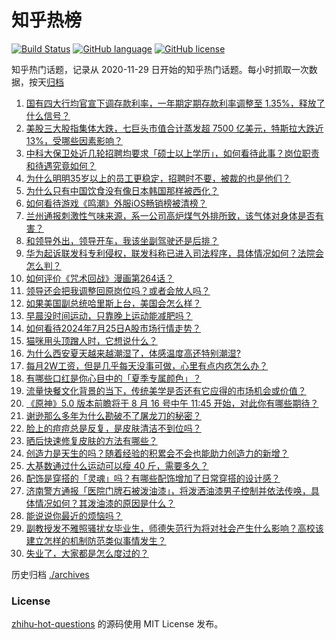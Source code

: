 # 知乎热榜
[![Build Status](https://github.com/ToWeLong/zhihu-hot-questions/workflows/CI/badge.svg)](https://github.com/ToWeLong/zhihu-hot-questions/actions)
[![GitHub language](https://img.shields.io/badge/language-golang-orange.svg)](https://golang.org/)
[![GitHub license](https://img.shields.io/github/license/ToWeLong/zhihu-hot-questions)](https://github.com/ToWeLong/zhihu-hot-questions/blob/main/LICENSE)

知乎热门话题，记录从 2020-11-29 日开始的知乎热门话题。每小时抓取一次数据，按天[归档](./archives)

<!-- BEGIN -->

1. [国有四大行均官宣下调存款利率，一年期定期存款利率调整至 1.35%，释放了什么信号？](https://www.zhihu.com/question/662527146)
1. [美股三大股指集体大跌，七巨头市值合计蒸发超 7500 亿美元，特斯拉大跌近 13%，受哪些因素影响？](https://www.zhihu.com/question/662529732)
1. [中科大保卫处近几轮招聘均要求「硕士以上学历」，如何看待此事？岗位职责和待遇究竟如何？](https://www.zhihu.com/question/662529027)
1. [为什么明明35岁以上的员工更稳定，招聘时不要，被裁的也是他们？](https://www.zhihu.com/question/659022679)
1. [为什么只有中国饮食没有像日本韩国那样被西化？](https://www.zhihu.com/question/658805757)
1. [如何看待游戏《鸣潮》外服iOS畅销榜被清榜？](https://www.zhihu.com/question/662526063)
1. [兰州通报刺激性气味来源，系一公司高炉煤气外排所致，该气体对身体是否有害？](https://www.zhihu.com/question/662526259)
1. [和领导外出，领导开车，我该坐副驾驶还是后排？](https://www.zhihu.com/question/662245231)
1. [华为起诉联发科专利侵权，联发科称已进入司法程序，具体情况如何？法院会怎么判？](https://www.zhihu.com/question/662055376)
1. [如何评价《咒术回战》漫画第264话？](https://www.zhihu.com/question/662540020)
1. [领导还会把我调整回原岗位吗？或者会放人吗？](https://www.zhihu.com/question/661208985)
1. [如果美国副总统哈里斯上台，美国会怎么样？](https://www.zhihu.com/question/482072519)
1. [早晨没时间运动，只靠晚上运动能减肥吗？](https://www.zhihu.com/question/662362778)
1. [如何看待2024年7月25日A股市场行情走势？](https://www.zhihu.com/question/662462528)
1. [猫咪用头顶蹭人时，它想说什么？](https://www.zhihu.com/question/660694598)
1. [为什么西安夏天越来越潮湿了，体感温度高还特别潮湿?](https://www.zhihu.com/question/662426241)
1. [每月2W工资，但是几乎每天没事可做，心里有点内疚怎么办？](https://www.zhihu.com/question/662361593)
1. [有哪些口红是你心目中的「夏季专属颜色」？](https://www.zhihu.com/question/656736845)
1. [流量快餐文化背景的当下，传统美学是否还有它应得的市场机会或价值？](https://www.zhihu.com/question/662272318)
1. [《原神》5.0 版本前瞻将于 8 月 16 号中午 11:45 开始，对此你有哪些期待？](https://www.zhihu.com/question/662484603)
1. [谢逊那么多年为什么勘破不了屠龙刀的秘密？](https://www.zhihu.com/question/362071975)
1. [脸上的痘痘总是反复，是皮肤清洁不到位吗？](https://www.zhihu.com/question/653234160)
1. [晒后快速修复皮肤的方法有哪些？](https://www.zhihu.com/question/658325826)
1. [创造力是天生的吗？随着经验的积累会不会也能助力创造力的新增？](https://www.zhihu.com/question/661906834)
1. [大基数通过什么运动可以瘦 40 斤，需要多久？](https://www.zhihu.com/question/660697814)
1. [配饰是穿搭的「灵魂」吗？有哪些配饰增加了日常穿搭的设计感？](https://www.zhihu.com/question/659676964)
1. [济南警方通报「医院门牌石被泼油漆」，将泼洒油漆男子控制并依法传唤，具体情况如何？其泼油漆的原因是什么？](https://www.zhihu.com/question/662466947)
1. [能说说你最近的烦恼吗？](https://www.zhihu.com/question/661997979)
1. [副教授发不雅照骚扰女毕业生，师德失范行为将对社会产生什么影响？高校该建立怎样的机制防范类似事情发生？](https://www.zhihu.com/question/662455340)
1. [失业了，大家都是怎么度过的？](https://www.zhihu.com/question/641586300)

<!-- END -->

历史归档 [./archives](./archives)


### License
[zhihu-hot-questions](https://github.com/towelong/zhihu-hot-questions) 的源码使用 MIT License 发布。